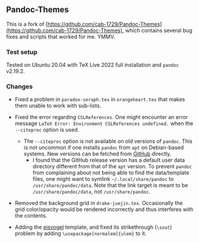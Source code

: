 ## Pandoc-Themes

This is a fork of [https://github.com/cab-1729/Pandoc-Themes](https://github.com/cab-1729/Pandoc-Themes), which contains several bug fixes and scripts that worked for me. YMMV.

### Test setup

Tested on Ubuntu 20.04 with TeX Live 2022 full installation and `pandoc` v2.19.2. 

### Changes

- Fixed a problem in `paradox-seraph.tex` in `orangeheart.tex` that makes them unable to work with sub-lists.

- Fixed the error regarding `CSLReferences`. One might encounter an error message `LaTeX Error: Environment CSLReferences undefined.` when the `--citeproc` option is used. 
    - The `--citeproc` option is not available on old versions of `pandoc`. This is not uncommon if one installs `pandoc` from `apt` on Debian-based systems. New versions can be fetched from [GitHub](https://github.com/jgm/pandoc/releases) directly.
        - I found that the GitHub release version has a default user data directory different from that of the `apt` version. To prevent `pandoc` from complaining about not being able to find the data/template files, one might want to symlink `~/.local/share/pandoc` to `/usr/share/pandoc/data`. Note that the link target is meant to be `/usr/share/pandoc/data`, not `/usr/share/pandoc`.

- Removed the background grid in `drake-juejin.tex`. Occasionally the grid color/opacity would be rendered incorrectly and thus interferes with the contents.

- Adding the [eisvogel](https://github.com/Wandmalfarbe/pandoc-latex-template) template, and fixed its strikethrough (`\sout`) problem by adding `\usepackage[normalem]{ulem}` to it.
